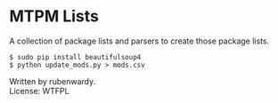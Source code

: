# MTPM Lists
A collection of package lists and parsers to create those package lists.

	$ sudo pip install beautifulsoup4
	$ python update_mods.py > mods.csv
	
Written by rubenwardy.  
License: WTFPL
